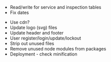 * Read/write for service and inspection tables
* Fix dates

- Use cdn?
- Update logo (svg) files
- Update header and footer
- User register/login/update/lockout
- Strip out unused files
- Remove unused node modules from packages
- Deployment - check minification